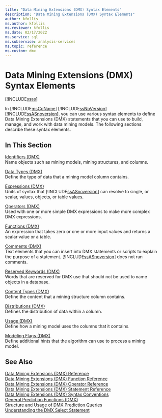 ```yaml
---
title: "Data Mining Extensions (DMX) Syntax Elements"
description: "Data Mining Extensions (DMX) Syntax Elements"
author: kfollis
ms.author: kfollis
ms.reviewer: kfollis
ms.date: 02/17/2022
ms.service: sql
ms.subservice: analysis-services
ms.topic: reference
ms.custom: dmx
---
```

# Data Mining Extensions (DMX) Syntax Elements
[!INCLUDE[ssas](../includes/applies-to-version/ssas.md)]

  In [!INCLUDE[msCoName](../includes/msconame-md.md)] [!INCLUDE[ssNoVersion](../includes/ssnoversion-md.md)] [!INCLUDE[ssASnoversion](../includes/ssasnoversion-md.md)], you can use various syntax elements to define Data Mining Extensions (DMX) statements that you can use to build, manage, and work with data mining models. The following sections describe these syntax elements.  
  
## In This Section  
 [Identifiers &#40;DMX&#41;](../dmx/identifiers-dmx.md)  
 Name objects such as mining models, mining structures, and columns.  
  
 [Data Types &#40;DMX&#41;](../dmx/data-types-dmx.md)  
 Define the type of data that a mining model column contains.  
  
 [Expressions &#40;DMX&#41;](../dmx/expressions-dmx.md)  
 Units of syntax that [!INCLUDE[ssASnoversion](../includes/ssasnoversion-md.md)] can resolve to single, or scalar, values, objects, or table values.  
  
 [Operators &#40;DMX&#41;](../dmx/operators-dmx.md)  
 Used with one or more simple DMX expressions to make more complex DMX expressions.  
  
 [Functions &#40;DMX&#41;](../dmx/functions-dmx.md)  
 An expression that takes zero or one or more input values and returns a scalar value or a table.  
  
 [Comments &#40;DMX&#41;](../dmx/comments-dmx.md)  
 Text elements that you can insert into DMX statements or scripts to explain the purpose of a statement. [!INCLUDE[ssASnoversion](../includes/ssasnoversion-md.md)] does not run comments.  
  
 [Reserved Keywords &#40;DMX&#41;](../dmx/reserved-keywords-dmx.md)  
 Words that are reserved for DMX use that should not be used to name objects in a database.  
  
 [Content Types &#40;DMX&#41;](../dmx/content-types-dmx.md)  
 Define the content that a mining structure column contains.  
  
 [Distributions &#40;DMX&#41;](../dmx/distributions-dmx.md)  
 Defines the distribution of data within a column.  
  
 [Usage &#40;DMX&#41;](../dmx/usage-dmx.md)  
 Define how a mining model uses the columns that it contains.  
  
 [Modeling Flags &#40;DMX&#41;](../dmx/modeling-flags-dmx.md)  
 Define additional hints that the algorithm can use to process a mining model.  
  
## See Also  
 [Data Mining Extensions &#40;DMX&#41; Reference](../dmx/data-mining-extensions-dmx-reference.md)   
 [Data Mining Extensions &#40;DMX&#41; Function Reference](../dmx/data-mining-extensions-dmx-function-reference.md)   
 [Data Mining Extensions &#40;DMX&#41; Operator Reference](../dmx/data-mining-extensions-dmx-operator-reference.md)   
 [Data Mining Extensions &#40;DMX&#41; Statement Reference](../dmx/data-mining-extensions-dmx-statements.md)   
 [Data Mining Extensions &#40;DMX&#41; Syntax Conventions](../dmx/data-mining-extensions-dmx-syntax-conventions.md)   
 [General Prediction Functions &#40;DMX&#41;](../dmx/general-prediction-functions-dmx.md)   
 [Structure and Usage of DMX Prediction Queries](../dmx/structure-and-usage-of-dmx-prediction-queries.md)   
 [Understanding the DMX Select Statement](../dmx/understanding-the-dmx-select-statement.md)  
  
  
